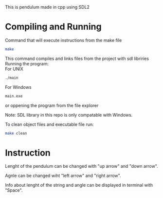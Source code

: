 This is pendulum made in cpp using SDL2     

# Compiling and Running
Command that will execute instructions from the make file 
```bash
make
```
This command compiles and links files from the project with sdl libriries     
Running the program:     
For UNIX
```bash
./main
```
For Windows     
```bash
main.exe
```     
or oppening the program from the file explorer


Note: SDL library in this repo is only compatable with Windows.


To clean object files and executable file run:
```bash
make clean
```

# Instruction
Lenght of the pendulum can be changed with "up arrow" and "down arrow".

Agnle can be changed wiht "left arrow" and "right arrow".

Info about lenght of the string and angle can be displayed in terminal with "Space".

